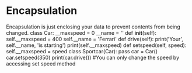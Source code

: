# Encapsulation
Encapsulation is just enclosing your data to prevent contents from being changed.
class Car:
	__maxspeed = 0
	__name = ''
	def __init__(self):
		self.__maxspeed = 400
		self.__name = 'Ferrari'
	def drive(self):
		print('Your', self.__name, 'is starting')
		print(self.__maxspeed)
	def setspeed(self, speed):
		self.__maxspeed = speed
class Sportcar(Car):
	pass
car = Car()
car.setspeed(350)
print(car.drive()) #You can only change the speed by accessing set speed method 
